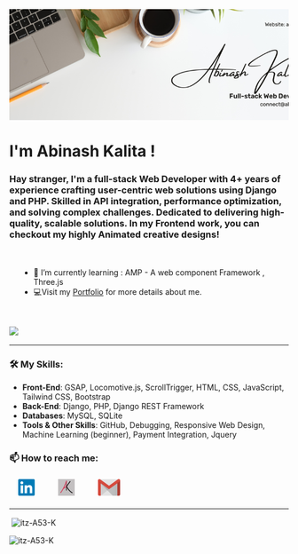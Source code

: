 <div style="height: 200px; overflow"hidden" "><img align="center" alt="" width="100%" src="./img/git_banner2.png" style="height: 100%; object-fit: cover; object-position: center;"/></div>

<h1 >I'm Abinash Kalita !</h1>
<h3 >Hay stranger, I'm a full-stack Web Developer with 4+ years of experience crafting user-centric web solutions using Django and PHP. Skilled in API integration, performance optimization, and solving complex challenges. Dedicated to delivering high-quality, scalable solutions. In my Frontend work, you can checkout my highly Animated creative designs!</h3>

<div style="padding: 20px;">
  <ul>
    <li>🌱 I’m currently learning : AMP - A web component Framework , Three.js</li>
    <li>💻Visit my <a href="https://abikalita.in" target="_blank">Portfolio</a> for more details about me.</li>
  </ul>
</div>

![](https://komarev.com/ghpvc/?username=itz-A53-K&label=Profile+Views&color=410c6b&style=for-the-badge)

---

### 🛠️ My Skills:
- **Front-End**: GSAP, Locomotive.js, ScrollTrigger, HTML, CSS, JavaScript, Tailwind CSS, Bootstrap  
- **Back-End**: Django, PHP, Django REST Framework
- **Databases**: MySQL, SQLite
- **Tools & Other Skills**: GitHub, Debugging, Responsive Web Design, Machine Learning (beginner), Payment Integration, Jquery
  
<h3 align="left"> 📫 How to reach me:</h3>
<div style="display: flex; gap: 20px; padding: 5px;">
  <a style="border: 1px solid #fff; border-radius: 5px; margin: 0 10px;" href="https://www.linkedin.com/in/abinash-kalita/" title="LinkedIn"> <img  width="30" height=30" src="./img/linkedin.png" /></a>
  <a style="border: 1px solid #fff; border-radius: 5px; margin: 0 10px;" href="https://abikalita.in" title="abikalita.in (Portfolio)"> <img width="30" height=30" src="./img/logo.webp" /></a>
  <a style="border: 1px solid #fff; border-radius: 5px; margin: 0 10px;" href="mailto:connect.abikalita.in" title="Email"> <img width="40" height=30" src="./img/email.png" /></a>
</div>

---


<p>&nbsp;<img align="center" src="https://github-readme-stats.vercel.app/api?username=itz-A53-K&show_icons=true&locale=en" alt="itz-A53-K" /></p>

<p><img align="center" src="https://github-readme-streak-stats.herokuapp.com/?user=itz-A53-K&" alt="itz-A53-K" /></p>


<!--
**itz-A53-K/itz-A53-K** is a ✨ _special_ ✨ repository because its `README.md` (this file) appears on your GitHub profile.

Here are some ideas to get you started:

- 🔭 I’m currently working on ...
- 🌱 I’m currently learning ...
- 👯 I’m looking to collaborate on ...
- 🤔 I’m looking for help with ...
- 💬 Ask me about ...
- 📫 How to reach me: ...
- 😄 Pronouns: ...
- ⚡ Fun fact: ...
-->
